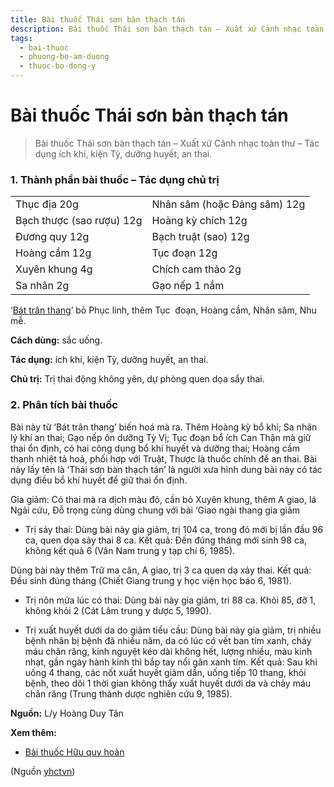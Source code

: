 ```yaml
---
title: Bài thuốc Thái sơn bàn thạch tán
description: Bài thuốc Thái sơn bàn thạch tán – Xuất xứ Cảnh nhạc toàn thư – Tác dụng ích khí, kiện Tỳ, dưỡng huyết, an thai.
tags:
  - bai-thuoc
  - phuong-bo-am-duong
  - thuoc-bo-dong-y
---
```


# Bài thuốc Thái sơn bàn thạch tán 

> Bài thuốc Thái sơn bàn thạch tán – Xuất xứ Cảnh nhạc toàn thư – Tác dụng ích khí, kiện Tỳ, dưỡng huyết, an thai.

### 1. Thành phần bài thuốc – Tác dụng chủ trị

|  |  |
| --- | --- |
| Thục địa 20g | Nhân sâm (hoặc Đảng sâm) 12g |
| Bạch thược (sao rượu) 12g | Hoàng kỳ chích 12g |
| Đương quy 12g | Bạch truật (sao) 12g |
| Hoàng cầm 12g | Tục đoạn 12g |
| Xuyên khung 4g | Chích cam thảo 2g |
| Sa nhân 2g | Gạo nếp 1 nắm |

‘[Bát trân thang](/yhctvn/bai-thuoc-bat-tran-thang)’ bỏ Phục linh, thêm Tục  đoạn, Hoàng cầm, Nhân sâm, Nhu mễ.

**Cách dùng:** sắc uống.

**Tác dụng:** ích khí, kiện Tỳ, dưỡng huyết, an thai.

**Chủ trị:** Trị thai động không yên, dự phòng quen dọa sẩy thai.

### 2. Phân tích bài thuốc

Bài này từ ‘Bát trân thang’ biến hoá mà ra. Thêm Hoàng kỳ bổ khí; Sa nhân lý khí an thai; Gạo nếp ôn dưỡng Tỳ Vị; Tục đoạn bổ ích Can Thận mà giữ thai ổn định, có hai công dụng bổ khí huyết và dưỡng thai; Hoàng cầm thanh nhiệt tả hoả, phối hợp với Truật, Thược là thuốc chính để an thai. Bài này lấy tên là ‘Thái sơn bàn thạch tán’ là người xưa hình dung bài này có tác dụng điều bổ khí huyết để giữ thai ổn định.

Gia giảm: Có thai mà ra dịch màu đỏ, cần bỏ Xuyên khung, thêm A giao, lá Ngải cứu, Đỗ trọng cùng dùng chung với bài ‘Giao ngài thang gia giảm

+ Trị sảy thai: Dùng bài này gia giảm, trị 104 ca, trong đó mới bị lần đầu 96 ca, quen dọa sảy thai 8 ca. Kết quả: Đến đúng tháng mới sinh 98 ca, không kết quả 6 (Vân Nam trung y tạp chí 6, 1985).

Dùng bài này thêm Trữ ma căn, A giao, trị 3 ca quen dạ xảy thai. Kết quả: Đều sinh đúng tháng (Chiết Giang trung y học viện học báo 6, 1981).

+ Trị nôn mửa lúc có thai: Dùng bài này gia giảm, tri 88 ca. Khỏi 85, đỡ 1, không khỏi 2 (Cát Lâm trung y dược 5, 1990).

+ Trị xuất huyết dưới da do giảm tiểu cầu: Dùng bài này gia giảm, trị nhiều bệnh nhân bị bệnh đã nhiều năm, da có lúc có vết ban tím xanh, chảy máu chân răng, kinh nguyệt kéo dài không hết, lượng nhiều, màu kinh nhạt, gần ngày hành kinh thì bắp tay nổi gân xanh tím. Kết quả: Sau khi uống 4 thang, các nốt xuất huyết giảm dần, uống tiếp 10 thang, khỏi bệnh, theo dõi 1 thời gian không thấy xuất huyết dưới da và chảy máu chân răng (Trung thành dược nghiên cứu 9, 1985).

**Nguồn:** L/y Hoàng Duy Tân

**Xem thêm:**

* [Bài thuốc Hữu quy hoàn](/yhctvn/bai-thuoc-huu-quy-hoan)

(Nguồn <a href="https://yhctvn.com/bai-thuoc-thai-son-ban-thach-tan/" target="_blank">yhctvn</a>)
